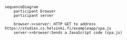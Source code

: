 <script src="https://cdn.jsdelivr.net/npm/mermaid/dist/mermaid.min.js"></script>
<script>mermaid.initialize({startOnLoad:true});</script>

```mermaid
sequenceDiagram
    participant browser
    participant server

    browser->>server: HTTP GET to address https://studies.cs.helsinki.fi/exampleapp/spa.js
    server->>browser:Sends a JavaScript code (spa.js)
```